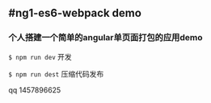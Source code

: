 #ng1-es6-webpack demo
---
### 个人搭建一个简单的angular单页面打包的应用demo

`$ npm run dev`    开发

`$ npm run dest`   压缩代码发布

qq 1457896625